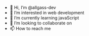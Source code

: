 - 👋 Hi, I’m @allgass-dev
- 👀 I’m interested in web development
- 🌱 I’m currently learning javaScript
- 💞️ I’m looking to collaborate on 
- 📫 How to reach me 

<!---
allgass-dev/allgass-dev is a ✨ special ✨ repository because its `README.md` (this file) appears on your GitHub profile.
You can click the Preview link to take a look at your changes.
--->
